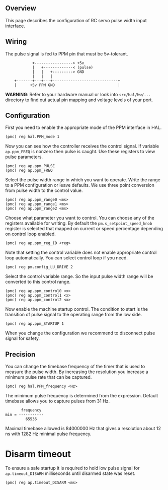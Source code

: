 ## Overview

This page describes the configuration of RC servo pulse width input interface.

## Wiring

The pulse signal is fed to PPM pin that must be 5v-tolerant.

```
	        +-----------------> +5v
	        |   +-------------< (pulse)
	        |   |   +---------> GND
	        |   |   |
	+-------+---+---+-----------------------------+
	|      +5v PPM GND                            |
```

**WARNING**: Refer to your hardware manual or look into `src/hal/hw/...`
directory to find out actual pin mapping and voltage levels of your port.

## Configuration

First you need to enable the appropriate mode of the PPM interface in HAL.

	(pmc) reg hal.PPM_mode 1

Now you can see how the controller receives the control signal. If variable
`ap.ppm_FREQ` is nonzero then pulse is caught. Use these registers to view
pulse parameters.

	(pmc) reg ap.ppm_PULSE
	(pmc) reg ap.ppm_FREQ

Select the pulse width range in which you want to operate. Write the range to a
PPM configuration or leave defaults. We use three point conversion from pulse
width to the control value.

	(pmc) reg ap.ppm_range0 <ms>
	(pmc) reg ap.ppm_range1 <ms>
	(pmc) reg ap.ppm_range2 <ms>

Choose what parameter you want to control. You can choose any of the registers
available for writing. By default the `pm.s_setpoint_speed_knob` register is
selected that mapped on current or speed percentage depending on control loop
enabled.

	(pmc) reg ap.ppm_reg_ID <reg>

Note that setting the control variable does not enable appropriate control loop
automatically. You can select control loop if you need.

	(pmc) reg pm.config_LU_DRIVE 2

Select the control variable range. So the input pulse width range will be
converted to this control range.

	(pmc) reg ap.ppm_control0 <x>
	(pmc) reg ap.ppm_control1 <x>
	(pmc) reg ap.ppm_control2 <x>

Now enable the machine startup control. The condition to start is the transition
of pulse signal to the operating range from the low side.

	(pmc) reg ap.ppm_STARTUP 1

When you change the configuration we recommend to disconnect pulse signal for
safety.

## Precision

You can change the timebase frequency of the timer that is used to measure the
pulse width. By increasing the resolution you increase a minimum pulse rate
that can be captured.

	(pmc) reg hal.PPM_frequency <Hz>

The minimum pulse frequency is determined from the expression. Default timebase
allows you to capture pulses from 31 Hz.

	       frequency
	min = -----------
	         65536

Maximal timebase allowed is 84000000 Hz that gives a resolution about 12 ns
with 1282 Hz minimal pulse frequency.

# Disarm timeout

To ensure a safe startup it is required to hold low pulse signal for
`ap.timeout_DISARM` milliseconds until disarmed state was reset.

	(pmc) reg ap.timeout_DISARM <ms>
